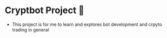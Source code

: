 # Cryptbot Project 🤖

- This project is for me to learn and explores bot development and crpyto trading in general
